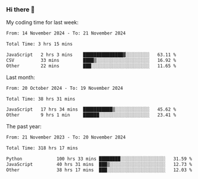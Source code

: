 ### Hi there 👋

My coding time for last week:

<!--START_SECTION:week-->

```txt
From: 14 November 2024 - To: 21 November 2024

Total Time: 3 hrs 15 mins

JavaScript   2 hrs 3 mins    ███████████████▓░░░░░░░░░   63.11 %
CSV          33 mins         ████▒░░░░░░░░░░░░░░░░░░░░   16.92 %
Other        22 mins         ███░░░░░░░░░░░░░░░░░░░░░░   11.65 %
```

<!--END_SECTION:week-->

Last month:

<!--START_SECTION:month-->

```txt
From: 20 October 2024 - To: 19 November 2024

Total Time: 38 hrs 31 mins

JavaScript   17 hrs 34 mins  ███████████▒░░░░░░░░░░░░░   45.62 %
Other        9 hrs 1 min     ██████░░░░░░░░░░░░░░░░░░░   23.41 %
```

<!--END_SECTION:month-->

The past year:

<!--START_SECTION:year-->

```txt
From: 21 November 2023 - To: 20 November 2024

Total Time: 318 hrs 17 mins

Python             100 hrs 33 mins ████████░░░░░░░░░░░░░░░░░   31.59 %
JavaScript         40 hrs 31 mins  ███▒░░░░░░░░░░░░░░░░░░░░░   12.73 %
Other              38 hrs 17 mins  ███░░░░░░░░░░░░░░░░░░░░░░   12.03 %
```

<!--END_SECTION:year-->
